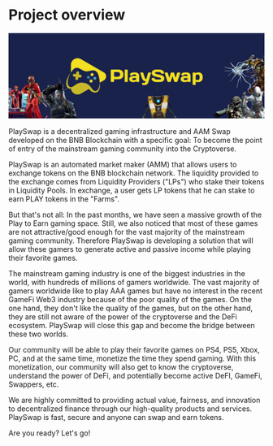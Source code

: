 # Project overview

![](assets/images/pswapdoc.jpg)

PlaySwap is a decentralized gaming infrastructure and AAM Swap developed on the BNB Blockchain with a specific goal: To become the point of entry of the mainstream gaming community into the Cryptoverse.

PlaySwap is an automated market maker (AMM) that allows users to exchange tokens on the BNB blockchain network. The liquidity provided to the exchange comes from Liquidity Providers ("LPs") who stake their tokens in Liquidity Pools. In exchange, a user gets LP tokens that he can stake to earn PLAY tokens in the "Farms".

But that's not all:
In the past months, we have seen a massive growth of the Play to Earn gaming space. Still, we also noticed that most of these games are not attractive/good enough for the vast majority of the mainstream gaming community. Therefore PlaySwap is developing a solution that will allow these gamers to generate active and passive income while playing their favorite games.

The mainstream gaming industry is one of the biggest industries in the world, with hundreds of millions of gamers worldwide. The vast majority of gamers worldwide like to play AAA games but have no interest in the recent GameFi Web3 industry because of the poor quality of the games. On the one hand, they don't like the quality of the games, but on the other hand, they are still not aware of the power of the cryptoverse and the DeFi ecosystem. PlaySwap will close this gap and become the bridge between these two worlds.

Our community will be able to play their favorite games on PS4, PS5, Xbox, PC, and at the same time, monetize the time they spend gaming. With this monetization, our community will also get to know the cryptoverse, understand the power of DeFi, and potentially become active DeFI, GameFi, Swappers, etc.

We are highly committed to providing actual value, fairness, and innovation to decentralized finance through our high-quality products and services. PlaySwap is fast, secure and anyone can swap and earn tokens.

Are you ready? Let's go!


